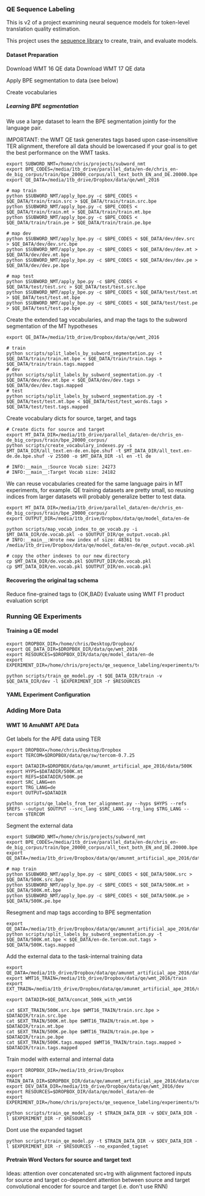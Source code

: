 ### QE Sequence Labeling

This is v2 of a project examining neural sequence models for token-level translation quality estimation.

This project uses the [sequence library](https://github.com/google/seq2seq) to create, train, and evaluate models. 


#### Dataset Preparation

Download WMT 16 QE data
Download WMT 17 QE data

Apply BPE segmentation to data (see below)


Create vocabularies


##### Learning BPE segmentation
We use a large dataset to learn the BPE segmentation jointly for the  language pair.

IMPORTANT: the WMT QE task generates tags based upon case-insensitive TER alignment, therefore all data
should be lowercased if your goal is to get the best performance on the WMT tasks.


```
export SUBWORD_NMT=/home/chris/projects/subword_nmt
export BPE_CODES=/media/1tb_drive/parallel_data/en-de/chris_en-de_big_corpus/train/bpe_20000_corpus/all_text_both_EN_and_DE.20000.bpe.codes
export QE_DATA=/media/1tb_drive/Dropbox/data/qe/wmt_2016

# map train
python $SUBWORD_NMT/apply_bpe.py -c $BPE_CODES < $QE_DATA/train/train.src > $QE_DATA/train/train.src.bpe
python $SUBWORD_NMT/apply_bpe.py -c $BPE_CODES < $QE_DATA/train/train.mt > $QE_DATA/train/train.mt.bpe
python $SUBWORD_NMT/apply_bpe.py -c $BPE_CODES < $QE_DATA/train/train.pe > $QE_DATA/train/train.pe.bpe

# map dev
python $SUBWORD_NMT/apply_bpe.py -c $BPE_CODES < $QE_DATA/dev/dev.src > $QE_DATA/dev/dev.src.bpe
python $SUBWORD_NMT/apply_bpe.py -c $BPE_CODES < $QE_DATA/dev/dev.mt > $QE_DATA/dev/dev.mt.bpe
python $SUBWORD_NMT/apply_bpe.py -c $BPE_CODES < $QE_DATA/dev/dev.pe > $QE_DATA/dev/dev.pe.bpe

# map test
python $SUBWORD_NMT/apply_bpe.py -c $BPE_CODES < $QE_DATA/test/test.src > $QE_DATA/test/test.src.bpe
python $SUBWORD_NMT/apply_bpe.py -c $BPE_CODES < $QE_DATA/test/test.mt > $QE_DATA/test/test.mt.bpe
python $SUBWORD_NMT/apply_bpe.py -c $BPE_CODES < $QE_DATA/test/test.pe > $QE_DATA/test/test.pe.bpe
```

Create the extended tag vocabularies, and map the tags to the subword segmentation of the MT hypotheses
```
export QE_DATA=/media/1tb_drive/Dropbox/data/qe/wmt_2016

# train
python scripts/split_labels_by_subword_segmentation.py -t $QE_DATA/train/train.mt.bpe < $QE_DATA/train/train.tags > $QE_DATA/train/train.tags.mapped 
# dev 
python scripts/split_labels_by_subword_segmentation.py -t $QE_DATA/dev/dev.mt.bpe < $QE_DATA/dev/dev.tags > $QE_DATA/dev/dev.tags.mapped 
# test
python scripts/split_labels_by_subword_segmentation.py -t $QE_DATA/test/test.mt.bpe < $QE_DATA/test/test_words.tags > $QE_DATA/test/test.tags.mapped 
```

Create vocabulary dicts for source, target, and tags
```
# Create dicts for source and target 
export MT_DATA_DIR=/media/1tb_drive/parallel_data/en-de/chris_en-de_big_corpus/train/bpe_20000_corpus/
python scripts/create_vocabulary_indexes.py -s $MT_DATA_DIR/all_text.en-de.en.bpe.shuf -t $MT_DATA_DIR/all_text.en-de.de.bpe.shuf -v 25500 -o $MT_DATA_DIR -sl en -tl de

# INFO:__main__:Source Vocab size: 24273
# INFO:__main__:Target Vocab size: 24182

```

We can reuse vocabularies created for the same language pairs in MT experiments, for example. 
QE training datasets are pretty small, so reusing indices from larger datasets will probably generalize better to test data.
```
export MT_DATA_DIR=/media/1tb_drive/parallel_data/en-de/chris_en-de_big_corpus/train/bpe_20000_corpus/
export OUTPUT_DIR=/media/1tb_drive/Dropbox/data/qe/model_data/en-de

python scripts/map_vocab_index_to_qe_vocab.py -i $MT_DATA_DIR/de.vocab.pkl -o $OUTPUT_DIR/qe_output.vocab.pkl
# INFO:__main__:Wrote new index of size: 48361 to /media/1tb_drive/Dropbox/data/qe/model_data/en-de/qe_output.vocab.pkl

# copy the other indexes to our new directory
cp $MT_DATA_DIR/de.vocab.pkl $OUTPUT_DIR/de.vocab.pkl
cp $MT_DATA_DIR/en.vocab.pkl $OUTPUT_DIR/en.vocab.pkl
```

#### Recovering the original tag schema

Reduce fine-grained tags to {OK,BAD}
Evaluate using WMT F1 product evaluation script
 
### Running QE Experiments

#### Training a QE model

```
export DROPBOX_DIR=/home/chris/Desktop/Dropbox/
export QE_DATA_DIR=$DROPBOX_DIR/data/qe/wmt_2016
export RESOURCES=$DROPBOX_DIR/data/qe/model_data/en-de
export EXPERIMENT_DIR=/home/chris/projects/qe_sequence_labeling/experiments/test_unidirectional_qe

python scripts/train_qe_model.py -t $QE_DATA_DIR/train -v $QE_DATA_DIR/dev -l $EXPERIMENT_DIR -r $RESOURCES
```

#### YAML Experiment Configuration


### Adding More Data

#### WMT 16 AmuNMT APE Data

Get labels for the APE data using TER
```
export DROPBOX=/home/chris/Desktop/Dropbox
export TERCOM=$DROPBOX/data/qe/sw/tercom-0.7.25

export DATADIR=$DROPBOX/data/qe/amunmt_artificial_ape_2016/data/500K
export HYPS=$DATADIR/500K.mt
export REFS=$DATADIR/500K.pe
export SRC_LANG=en
export TRG_LANG=de
export OUTPUT=$DATADIR

python scripts/qe_labels_from_ter_alignment.py --hyps $HYPS --refs $REFS --output $OUTPUT --src_lang $SRC_LANG --trg_lang $TRG_LANG --tercom $TERCOM
```

Segment the external data
```
export SUBWORD_NMT=/home/chris/projects/subword_nmt
export BPE_CODES=/media/1tb_drive/parallel_data/en-de/chris_en-de_big_corpus/train/bpe_20000_corpus/all_text_both_EN_and_DE.20000.bpe.codes
export QE_DATA=/media/1tb_drive/Dropbox/data/qe/amunmt_artificial_ape_2016/data/500K

# map train
python $SUBWORD_NMT/apply_bpe.py -c $BPE_CODES < $QE_DATA/500K.src > $QE_DATA/500K.src.bpe
python $SUBWORD_NMT/apply_bpe.py -c $BPE_CODES < $QE_DATA/500K.mt > $QE_DATA/500K.mt.bpe
python $SUBWORD_NMT/apply_bpe.py -c $BPE_CODES < $QE_DATA/500K.pe > $QE_DATA/500K.pe.bpe
```

Resegment and map tags according to BPE segmentation
```
export QE_DATA=/media/1tb_drive/Dropbox/data/qe/amunmt_artificial_ape_2016/data/500K
python scripts/split_labels_by_subword_segmentation.py -t $QE_DATA/500K.mt.bpe < $QE_DATA/en-de.tercom.out.tags > $QE_DATA/500K.tags.mapped 
```

Add the external data to the task-internal training data
```
export QE_DATA=/media/1tb_drive/Dropbox/data/qe/amunmt_artificial_ape_2016/data
export WMT16_TRAIN=/media/1tb_drive/Dropbox/data/qe/wmt_2016/train
export EXT_TRAIN=/media/1tb_drive/Dropbox/data/qe/amunmt_artificial_ape_2016/data/500K

export DATADIR=$QE_DATA/concat_500k_with_wmt16

cat $EXT_TRAIN/500K.src.bpe $WMT16_TRAIN/train.src.bpe > $DATADIR/train.src.bpe
cat $EXT_TRAIN/500K.mt.bpe $WMT16_TRAIN/train.mt.bpe > $DATADIR/train.mt.bpe
cat $EXT_TRAIN/500K.pe.bpe $WMT16_TRAIN/train.pe.bpe > $DATADIR/train.pe.bpe
cat $EXT_TRAIN/500K.tags.mapped $WMT16_TRAIN/train.tags.mapped > $DATADIR/train.tags.mapped
```

Train model with external and internal data
```
export DROPBOX_DIR=/media/1tb_drive/Dropbox
export TRAIN_DATA_DIR=$DROPBOX_DIR/data/qe/amunmt_artificial_ape_2016/data/concat_500k_with_wmt16
export DEV_DATA_DIR=/media/1tb_drive/Dropbox/data/qe/wmt_2016/dev
export RESOURCES=$DROPBOX_DIR/data/qe/model_data/en-de
export EXPERIMENT_DIR=/home/chris/projects/qe_sequence_labeling/experiments/test_bidirectional_qe_external_data

python scripts/train_qe_model.py -t $TRAIN_DATA_DIR -v $DEV_DATA_DIR -l $EXPERIMENT_DIR -r $RESOURCES
```

Dont use the expanded tagset
```
python scripts/train_qe_model.py -t $TRAIN_DATA_DIR -v $DEV_DATA_DIR -l $EXPERIMENT_DIR -r $RESOURCES --no_expanded_tagset
```


#### Pretrain Word Vectors for source and target text





Ideas:
attention over concatenated src+trg with alignment
factored inputs for source and target
co-dependent attention between source and target
convolutional encoder for source and target (i.e. don't use RNN)





